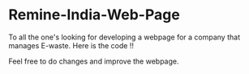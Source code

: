 # Remine-India-Web-Page

To all the one's looking for developing a webpage for a company that manages E-waste. 
Here is the code !!

Feel free to do changes and improve the webpage. 
